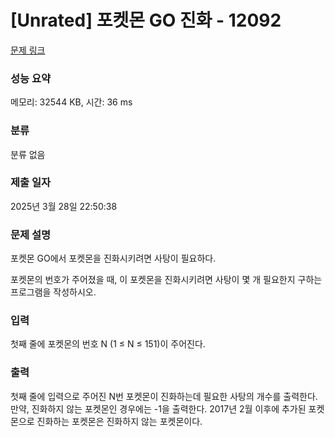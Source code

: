 # [Unrated] 포켓몬 GO 진화 - 12092 

[문제 링크](https://www.acmicpc.net/problem/12092) 

### 성능 요약

메모리: 32544 KB, 시간: 36 ms

### 분류

분류 없음

### 제출 일자

2025년 3월 28일 22:50:38

### 문제 설명

<p>포켓몬 GO에서 포켓몬을 진화시키려면 사탕이 필요하다.</p>

<p>포켓몬의 번호가 주어졌을 때, 이 포켓몬을 진화시키려면 사탕이 몇 개 필요한지 구하는 프로그램을 작성하시오.</p>

### 입력 

 <p>첫째 줄에 포켓몬의 번호 N (1 ≤ N ≤ 151)이 주어진다.</p>

### 출력 

 <p>첫째 줄에 입력으로 주어진 N번 포켓몬이 진화하는데 필요한 사탕의 개수를 출력한다. 만약, 진화하지 않는 포켓몬인 경우에는 -1을 출력한다. 2017년 2월 이후에 추가된 포켓몬으로 진화하는 포켓몬은 진화하지 않는 포켓몬이다.</p>

